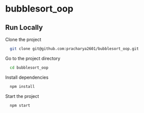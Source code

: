 # bubblesort_oop

## Run Locally

Clone the project

```bash
  git clone git@github.com:pracharya2601/bubblesort_oop.git
```

Go to the project directory

```bash
  cd bubblesort_oop
```

Install dependencies

```bash
  npm install
```

Start the project

```bash
  npm start
```

  
